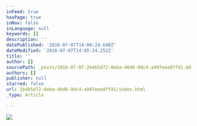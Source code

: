 ```yaml
---
inFeed: true
hasPage: true
inNav: false
inLanguage: null
keywords: []
description: ''
datePublished: '2016-07-07T14:08:24.640Z'
dateModified: '2016-07-07T14:05:24.252Z'
title: ''
author: []
sourcePath: _posts/2016-07-07-2b4b5d72-8eba-46d6-9dc4-a997eea97f41.md
authors: []
publisher: null
starred: false
url: 2b4b5d72-8eba-46d6-9dc4-a997eea97f41/index.html
_type: Article

---
```

![](https://the-grid-user-content.s3-us-west-2.amazonaws.com/000cc00b-b237-4fcf-941d-8fa9f14c0bf9.jpg)
